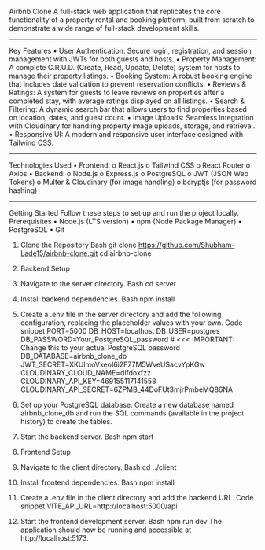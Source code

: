 Airbnb Clone
A full-stack web application that replicates the core functionality of a property rental and booking platform, built from scratch to demonstrate a wide range of full-stack development skills.
________________________________________
Key Features
•	User Authentication: Secure login, registration, and session management with JWTs for both guests and hosts.
•	Property Management: A complete C.R.U.D. (Create, Read, Update, Delete) system for hosts to manage their property listings.
•	Booking System: A robust booking engine that includes date validation to prevent reservation conflicts.
•	Reviews & Ratings: A system for guests to leave reviews on properties after a completed stay, with average ratings displayed on all listings.
•	Search & Filtering: A dynamic search bar that allows users to find properties based on location, dates, and guest count.
•	Image Uploads: Seamless integration with Cloudinary for handling property image uploads, storage, and retrieval.
•	Responsive UI: A modern and responsive user interface designed with Tailwind CSS.
________________________________________
Technologies Used
•	Frontend:
  o	React.js
  o	Tailwind CSS
  o	React Router
  o	Axios
•	Backend:
  o	Node.js
  o	Express.js
  o	PostgreSQL
  o	JWT (JSON Web Tokens)
  o	Multer & Cloudinary (for image handling)
  o	bcryptjs (for password hashing)
________________________________________
Getting Started
Follow these steps to set up and run the project locally.
Prerequisites
  •	Node.js (LTS version)
  •	npm (Node Package Manager)
  •	PostgreSQL
  •	Git
1. Clone the Repository
Bash
  git clone https://github.com/Shubham-Lade15/airbnb-clone.git
  cd airbnb-clone

3. Backend Setup
  1.	Navigate to the server directory.
  Bash
    cd server
  2.	Install backend dependencies.
  Bash
    npm install
  3.	Create a .env file in the server directory and add the following configuration, replacing the placeholder values with your own.
  Code snippet
    PORT=5000
    DB_HOST=localhost
    DB_USER=postgres
    DB_PASSWORD=Your_PostgreSQL_password # <<< IMPORTANT: Change this to your actual PostgreSQL password
    DB_DATABASE=airbnb_clone_db
    JWT_SECRET=XKUlmoVxeoI6i2F77M5WveUSacvYpKGw
    CLOUDINARY_CLOUD_NAME=difdoxfzz
    CLOUDINARY_API_KEY=469155117141558
    CLOUDINARY_API_SECRET=6ZPMB_44DoFUt3mjrPmbeMQ86NA
  4.	Set up your PostgreSQL database. Create a new database named airbnb_clone_db and run the SQL commands (available in the project history) to create the tables.
  5.	Start the backend server.
  Bash
    npm start

3. Frontend Setup
  1.	Navigate to the client directory.
  Bash
    cd ../client
  2.	Install frontend dependencies.
  Bash
    npm install
  3.	Create a .env file in the client directory and add the backend URL.
  Code snippet
    VITE_API_URL=http://localhost:5000/api
  4.	Start the frontend development server.
  Bash
    npm run dev
The application should now be running and accessible at http://localhost:5173.
